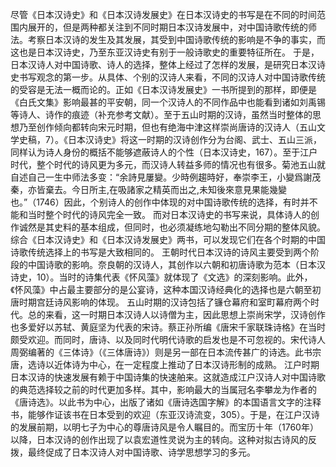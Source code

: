 尽管《日本汉诗史》和《日本汉诗发展史》在日本汉诗史的书写是在不同的时间范围内展开的，但是两种都关注到不同时期日本汉诗发展中，对中国诗歌传统的师法。考察日本汉诗的发生及其发展，其受到中国诗歌传统的影响是不争的事实，而这也是日本汉诗史，乃至东亚汉诗史有别于一般诗歌史的重要特征所在。
于是，日本汉诗人对中国诗歌、诗人的选择，整体上经过了怎样的发展，是研究日本汉诗史书写观念的第一步。从具体、个别的汉诗人来看，不同的汉诗人对中国诗歌传统的受容是无法一概而论的。正如《日本汉诗发展史》一书所提到的那样，即便是《白氏文集》影响最甚的平安朝，同一个汉诗人的不同作品中也能看到诸如刘禹锡等诗人、诗作的痕迹（补充参考文献）。至于五山时期的汉诗，虽然当时整体的思想乃至创作倾向都转向宋元时期，但也有绝海中津这样崇尚唐诗的汉诗人（五山文学史稿，7）。《日本汉诗史》将这一时期的汉诗创作分为台阁、武士、五山三派，同样认为诗人身份的概括不能够遮蔽诗人的个性（日本汉诗史，167）。至于江户时代，整个时代的诗风更为多元，而汉诗人转益多师的情况也有很多。菊池五山就自述自己一生中师法多变：“余詩見屢變。少時例趨時好，奉崇李王，小變爲謝茂秦，亦皆棄去。今日所主,在吸諸家之精英而出之,未知後來意見果能幾變也。”（1746）因此，个别诗人的创作中体现的对中国诗歌传统的选择，有时并不能和当时整个时代的诗风完全一致。
而对日本汉诗史的书写来说，具体诗人的创作诚然是其史料的基本组成，但同时，也必须凝练地勾勒出不同分期的整体风貌。综合《日本汉诗史》和《日本汉诗发展史》两书，可以发现它们在各个时期的中国诗歌传统选择上的书写是大致相同的。
王朝时代日本汉诗的诗风主要受到两个阶段的中国诗歌的影响。奈良朝的汉诗人，其创作以六朝和初唐诗歌为范本（日本汉诗史，10）。当时的诗集代表《怀风藻》就体现了《文选》的深刻影响。此外，《怀风藻》中占最主要部分的是公宴诗，这种本国汉诗经典化的选择也是六朝至初唐时期宫廷诗风影响的体现。
五山时期的汉诗包括了镰仓幕府和室町幕府两个时代。总的来看，这一时期日本汉诗人以诗僧为主，因此思想上崇尚宋学，汉诗创作也多爱好以苏轼、黄庭坚为代表的宋诗。蔡正孙所编《唐宋千家联珠诗格》在当时颇受欢迎。而同时，唐诗、以及同时代明代诗歌的启发也是不可忽视的。宋代诗人周弼编著的《三体诗》（《三体唐诗》）则是另一部在日本流传甚广的诗选。此书宗唐，选诗以近体诗为中心，在一定程度上推动了日本汉诗形制的成熟。
江户时期日本汉诗的快速发展有赖于中国诗集的快速舶来。这就造成江户汉诗人对中国诗歌的典范选择较之前的时代更加多样。其中，影响最大的当属冠名李攀龙为作者的《唐诗选》。以此书为中心，出版了诸如《唐诗选国字解》的本国语言文字的注释书，能够作证该书在日本受到的欢迎（东亚汉诗流变，305）。于是，在江户汉诗的发展前期，以明七子为中心的尊唐诗风是令人瞩目的。而宝历十年（1760年）以降，日本汉诗的创作出现了以袁宏道性灵说为主的转向。这种对拟古诗风的反拨，最终促成了日本汉诗人对中国诗歌、诗学思想学习的多元。
